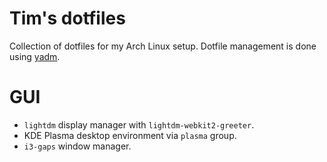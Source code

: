 # Tim's dotfiles

Collection of dotfiles for my Arch Linux setup. Dotfile management is done
using [yadm](https://github.com/TheLocehiliosan/yadm).

# GUI

* `lightdm` display manager with `lightdm-webkit2-greeter`.
* KDE Plasma desktop environment via `plasma` group.
* `i3-gaps` window manager.
